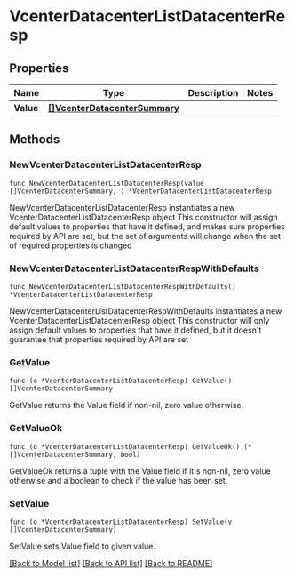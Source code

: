 # VcenterDatacenterListDatacenterResp

## Properties

Name | Type | Description | Notes
------------ | ------------- | ------------- | -------------
**Value** | [**[]VcenterDatacenterSummary**](VcenterDatacenterSummary.md) |  | 

## Methods

### NewVcenterDatacenterListDatacenterResp

`func NewVcenterDatacenterListDatacenterResp(value []VcenterDatacenterSummary, ) *VcenterDatacenterListDatacenterResp`

NewVcenterDatacenterListDatacenterResp instantiates a new VcenterDatacenterListDatacenterResp object
This constructor will assign default values to properties that have it defined,
and makes sure properties required by API are set, but the set of arguments
will change when the set of required properties is changed

### NewVcenterDatacenterListDatacenterRespWithDefaults

`func NewVcenterDatacenterListDatacenterRespWithDefaults() *VcenterDatacenterListDatacenterResp`

NewVcenterDatacenterListDatacenterRespWithDefaults instantiates a new VcenterDatacenterListDatacenterResp object
This constructor will only assign default values to properties that have it defined,
but it doesn't guarantee that properties required by API are set

### GetValue

`func (o *VcenterDatacenterListDatacenterResp) GetValue() []VcenterDatacenterSummary`

GetValue returns the Value field if non-nil, zero value otherwise.

### GetValueOk

`func (o *VcenterDatacenterListDatacenterResp) GetValueOk() (*[]VcenterDatacenterSummary, bool)`

GetValueOk returns a tuple with the Value field if it's non-nil, zero value otherwise
and a boolean to check if the value has been set.

### SetValue

`func (o *VcenterDatacenterListDatacenterResp) SetValue(v []VcenterDatacenterSummary)`

SetValue sets Value field to given value.



[[Back to Model list]](../README.md#documentation-for-models) [[Back to API list]](../README.md#documentation-for-api-endpoints) [[Back to README]](../README.md)


